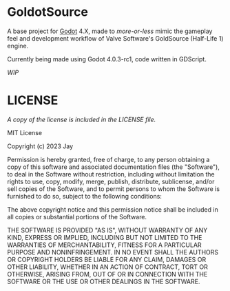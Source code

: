 # GoldotSource

A base project for [Godot](https://godotengine.org) 4.X, made to *more-or-less* mimic the gameplay feel and development workflow of Valve Software's GoldSource (Half-Life 1) engine.

Currently being made using Godot 4.0.3-rc1, code written in GDScript.

*WIP*

# LICENSE

*A copy of the license is included in the LICENSE file.*

MIT License

Copyright (c) 2023 Jay

Permission is hereby granted, free of charge, to any person obtaining a copy
of this software and associated documentation files (the "Software"), to deal
in the Software without restriction, including without limitation the rights
to use, copy, modify, merge, publish, distribute, sublicense, and/or sell
copies of the Software, and to permit persons to whom the Software is
furnished to do so, subject to the following conditions:

The above copyright notice and this permission notice shall be included in all
copies or substantial portions of the Software.

THE SOFTWARE IS PROVIDED "AS IS", WITHOUT WARRANTY OF ANY KIND, EXPRESS OR
IMPLIED, INCLUDING BUT NOT LIMITED TO THE WARRANTIES OF MERCHANTABILITY,
FITNESS FOR A PARTICULAR PURPOSE AND NONINFRINGEMENT. IN NO EVENT SHALL THE
AUTHORS OR COPYRIGHT HOLDERS BE LIABLE FOR ANY CLAIM, DAMAGES OR OTHER
LIABILITY, WHETHER IN AN ACTION OF CONTRACT, TORT OR OTHERWISE, ARISING FROM,
OUT OF OR IN CONNECTION WITH THE SOFTWARE OR THE USE OR OTHER DEALINGS IN THE
SOFTWARE.

